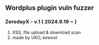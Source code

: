 ## Wordplus plugin vuln fuzzer
### ZerodayX - v.1 ( 2024.9.19 ~ )

1. XSS, file upload & download scan
2. made by UKO, kewool
